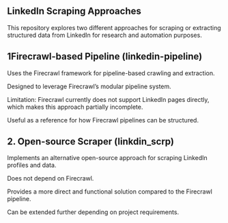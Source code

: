 ## LinkedIn Scraping Approaches

 This repository explores two different approaches for scraping or extracting structured data from LinkedIn for research and automation purposes.

## 1Firecrawl-based Pipeline (linkedin-pipeline)

Uses the Firecrawl framework for pipeline-based crawling and extraction.

Designed to leverage Firecrawl’s modular pipeline system.

Limitation: Firecrawl currently does not support LinkedIn pages directly, which makes this approach partially incomplete.

Useful as a reference for how Firecrawl pipelines can be structured.

## 2. Open-source Scraper (linkdin_scrp)

Implements an alternative open-source approach for scraping LinkedIn profiles and data.

Does not depend on Firecrawl.

Provides a more direct and functional solution compared to the Firecrawl pipeline.

Can be extended further depending on project requirements.